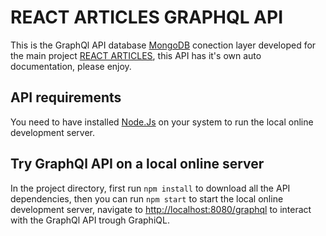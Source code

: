 # REACT ARTICLES GRAPHQL API

This is the GraphQl API database [MongoDB](https://www.mongodb.com/) conection layer developed for the main project [REACT ARTICLES](https://github.com/eduardohurtado/react-articles), this API has it's own auto documentation, please enjoy.

## API requirements

You need to have installed [Node.Js](https://nodejs.org/en/) on your system to run the local online development server.

## Try GraphQl API on a local online server

In the project directory, first run `npm install` to download all the API dependencies, then you can run `npm start` to start the local online development server, navigate to [http://localhost:8080/graphql](http://localhost:8080/graphql) to interact with the GraphQl API trough GraphiQL.
